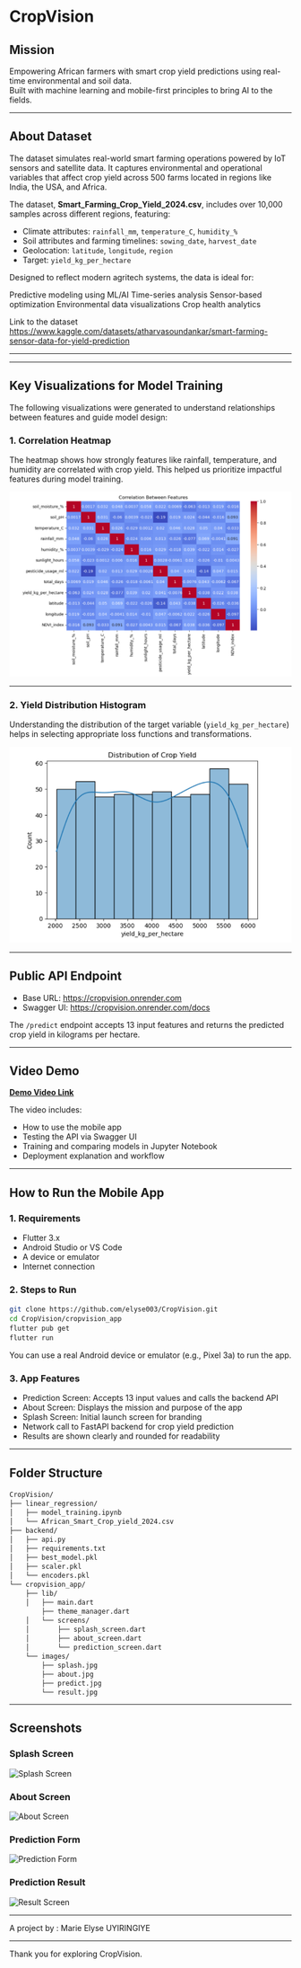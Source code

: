 # CropVision

## Mission

Empowering African farmers with smart crop yield predictions using real-time environmental and soil data.  
Built with machine learning and mobile-first principles to bring AI to the fields.

---
## About Dataset
The dataset simulates real-world smart farming operations powered by IoT sensors and satellite data. It captures environmental and operational variables that affect crop yield across 500 farms located in regions like India, the USA, and Africa.

The dataset, **Smart_Farming_Crop_Yield_2024.csv**, includes over 10,000 samples across different regions, featuring:
- Climate attributes: `rainfall_mm`, `temperature_C`, `humidity_%`
- Soil attributes and farming timelines: `sowing_date`, `harvest_date`
- Geolocation: `latitude`, `longitude`, `region`
- Target: `yield_kg_per_hectare`

Designed to reflect modern agritech systems, the data is ideal for:

Predictive modeling using ML/AI
Time-series analysis
Sensor-based optimization
Environmental data visualizations
Crop health analytics

Link to the dataset https://www.kaggle.com/datasets/atharvasoundankar/smart-farming-sensor-data-for-yield-prediction

---

---

##  Key Visualizations for Model Training

The following visualizations were generated to understand relationships between features and guide model design:

### 1. Correlation Heatmap

The heatmap shows how strongly features like rainfall, temperature, and humidity are correlated with crop yield. This helped us prioritize impactful features during model training.

![Correlation Heatmap](linear_regression/correlation%20heatmap.png)

---

### 2. Yield Distribution Histogram

Understanding the distribution of the target variable (`yield_kg_per_hectare`) helps in selecting appropriate loss functions and transformations.

![Yield Histogram](linear_regression/crop%20yield%20distribution.png)

---

## Public API Endpoint

- Base URL: https://cropvision.onrender.com 
- Swagger UI: https://cropvision.onrender.com/docs

The `/predict` endpoint accepts 13 input features and returns the predicted crop yield in kilograms per hectare.

---

## Video Demo
  
**[Demo Video Link](https://www.youtube.com/watch?v=rzW5JOKZmUg)**

The video includes:
- How to use the mobile app
- Testing the API via Swagger UI
- Training and comparing models in Jupyter Notebook
- Deployment explanation and workflow

---

## How to Run the Mobile App

### 1. Requirements

- Flutter 3.x
- Android Studio or VS Code
- A device or emulator
- Internet connection

### 2. Steps to Run

```bash
git clone https://github.com/elyse003/CropVision.git
cd CropVision/cropvision_app
flutter pub get
flutter run
````

You can use a real Android device or emulator (e.g., Pixel 3a) to run the app.

### 3. App Features

* Prediction Screen: Accepts 13 input values and calls the backend API
* About Screen: Displays the mission and purpose of the app
* Splash Screen: Initial launch screen for branding
* Network call to FastAPI backend for crop yield prediction
* Results are shown clearly and rounded for readability

---

## Folder Structure

```
CropVision/
├── linear_regression/
│   ├── model_training.ipynb
│   └── African_Smart_Crop_yield_2024.csv
├── backend/
│   ├── api.py
│   ├── requirements.txt
│   ├── best_model.pkl
│   ├── scaler.pkl
│   └── encoders.pkl
└── cropvision_app/
    ├── lib/
    │   ├── main.dart
        ├── theme_manager.dart
    │   └── screens/
    │       ├── splash_screen.dart
    │       ├── about_screen.dart
    │       └── prediction_screen.dart
    └── images/
        ├── splash.jpg
        ├── about.jpg
        ├── predict.jpg
        └── result.jpg
```

---

## Screenshots

### Splash Screen

![Splash Screen](cropvision_app/images/splash.jpg)

### About Screen

![About Screen](cropvision_app/images/about.jpg)

### Prediction Form

![Prediction Form](cropvision_app/images/predict.jpg)

### Prediction Result

![Result Screen](cropvision_app/images/result.jpg)

---

A project by : Marie Elyse UYIRINGIYE



---

Thank you for exploring CropVision.

```